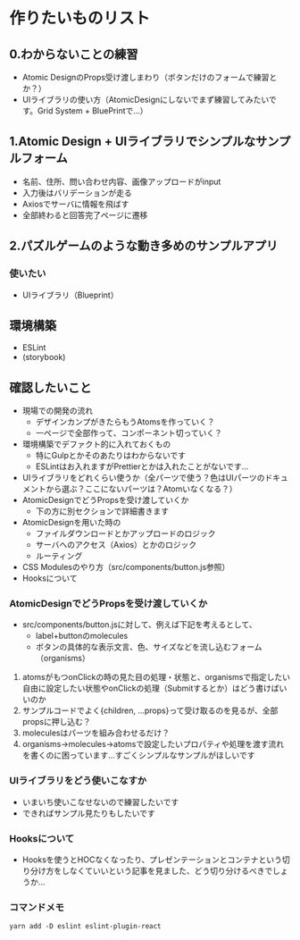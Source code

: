# 作りたいものリスト
## 0.わからないことの練習
- Atomic DesignのProps受け渡しまわり（ボタンだけのフォームで練習とか？）
- UIライブラリの使い方（AtomicDesignにしないでまず練習してみたいです。Grid System + BluePrintで…）

## 1.Atomic Design + UIライブラリでシンプルなサンプルフォーム
- 名前、住所、問い合わせ内容、画像アップロードがinput
- 入力後はバリデーションが走る
- Axiosでサーバに情報を飛ばす
- 全部終わると回答完了ページに遷移

## 2.パズルゲームのような動き多めのサンプルアプリ


### 使いたい
- UIライブラリ（Blueprint）

## 環境構築
- ESLint
- (storybook)

## 確認したいこと
- 現場での開発の流れ
  - デザインカンプがきたらもうAtomsを作っていく？
  - 一ページで全部作って、コンポーネント切っていく？
- 環境構築でデファクト的に入れておくもの
  - 特にGulpとかそのあたりはわからないです
  - ESLintはお入れますがPrettierとかは入れたことがないです…
- UIライブラリをどれくらい使うか（全パーツで使う？色はUIパーツのドキュメントから選ぶ？ここにないパーツは？Atomいなくなる？）
- AtomicDesignでどうPropsを受け渡していくか
  - 下の方に別セクションで詳細書きます
- AtomicDesignを用いた時の
  - ファイルダウンロードとかアップロードのロジック
  - サーバへのアクセス（Axios）とかのロジック
  - ルーティング
- CSS Modulesのやり方（src/components/button.js参照）
- Hooksについて

### AtomicDesignでどうPropsを受け渡していくか
- src/components/button.jsに対して、例えば下記を考えるとして、
  - label+buttonのmolecules
  - ボタンの具体的な表示文言、色、サイズなどを流し込むフォーム（organisms）
1. atomsがもつonClickの時の見た目の処理・状態と、organismsで指定したい自由に設定したい状態やonClickの処理（Submitするとか）はどう書けばいいのか
2. サンプルコードでよく{children, ...props}って受け取るのを見るが、全部propsに押し込む？
3. moleculesはパーツを組み合わせるだけ？
4. organisms->molecules->atomsで設定したいプロパティや処理を渡す流れを書くのに困っています…すごくシンプルなサンプルがほしいです

### UIライブラリをどう使いこなすか
- いまいち使いこなせないので練習したいです
- できればサンプル見たりもしたいです

### Hooksについて
- Hooksを使うとHOCなくなったり、プレゼンテーションとコンテナという切り分け方をしなくていいという記事を見ました、どう切り分けるべきでしょうか…


### コマンドメモ
```
yarn add -D eslint eslint-plugin-react
```